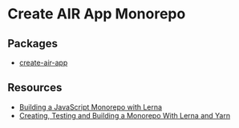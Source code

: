 # Create AIR App Monorepo

## Packages
- [create-air-app](packages/create-air-app)

## Resources
- [Building a JavaScript Monorepo with Lerna](https://javascript.plainenglish.io/javascript-monorepo-with-lerna-5729d6242302)
- [Creating, Testing and Building a Monorepo With Lerna and Yarn](https://medium.com/swlh/creating-testing-and-building-a-monorepo-with-lerna-and-yarn-1ced540e04c7)
